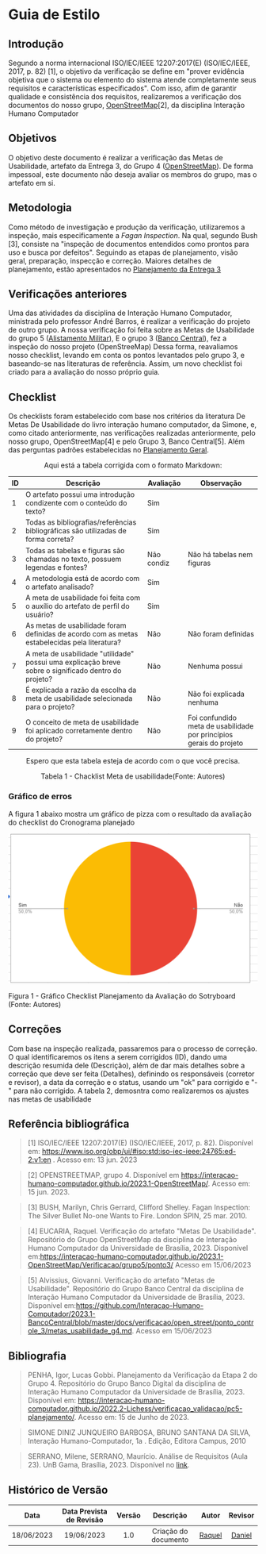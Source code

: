 # Guia de Estilo
## Introdução

Segundo a norma internacional ISO/IEC/IEEE 12207:2017(E) (ISO/IEC/IEEE, 2017, p. 82) [1], o objetivo da verificação se define em "prover evidência objetiva que o sistema ou elemento do sistema atende completamente seus requisitos e características especificados". Com isso, afim de garantir qualidade e consistência dos requisitos, realizaremos a verificação dos documentos do nosso grupo, [OpenStreetMap](https://interacao-humano-computador.github.io/2023.1-OpenStreetMap/)[2], da disciplina Interação Humano Computador

## Objetivos
O objetivo deste documento é realizar a verificação das Metas de Usabilidade, artefato da Entrega 3, do Grupo 4 ([OpenStreetMap](https://interacao-humano-computador.github.io/2023.1-OpenStreetMap/)). De forma impessoal, este documento não deseja avaliar os membros do grupo, mas o artefato em si.


## Metodologia
Como método de investigação e produção da verificação, utilizaremos a inspeção, mais especificamente a _Fagan Inspection_. Na qual, segundo Bush [3], consiste na "inspeção de documentos entendidos como prontos para uso e busca por defeitos". Seguindo as etapas de planejamento, visão geral, preparação, inspecção e correção. Maiores detalhes de planejamento, estão apresentados no [Planejamento da Entrega 3](./0planejamento.md)

<div id="artefatos"></div>

## Verificações anteriores
Uma das atividades da disciplina de Interação Humano Computador, ministrada pelo professor André Barros, é realizar a verificação do projeto de outro grupo. A nossa verificação foi feita sobre as Metas de Usabilidade do grupo 5 ([Alistamento Militar](https://interacao-humano-computador.github.io/2023.1-OpenStreetMap/Verificacao/grupo5/ponto3/)),  E o grupo 3 ([Banco Central](https://interacao-humano-computador.github.io/2023.1-BancoCentral/#/verificacao/ponto_controle_3/guia_estilo_g4)), fez a inspeção do nosso projeto (OpenStreeMap)
Dessa forma, reavaliamos nosso checklist, levando em conta os pontos levantados pelo grupo 3, e baseando-se nas literaturas de referência. Assim, um novo checklist foi criado para a avaliação do nosso próprio guia.


## Checklist
<!-- LIVRO BASE PARA CRIAÇÃO DAS PERGUNTAS -->
Os checklists foram estabelecido com base nos critérios da literatura De Metas De Usabilidade do livro  interação humano computador, da Simone, e, como citado anteriormente, nas verificações realizadas anteriormente, pelo nosso grupo, OpenStreetMap[4] e pelo Grupo 3, Banco Central[5]. Além das perguntas padrões estabelecidas no [Planejamento Geral](../0planejamento-geral.md).

<center>
<!-- ADICIONAR O CHECKLIST OU OS CHECKLISTS DA ENTREGA REFERENTE -->
Aqui está a tabela corrigida com o formato Markdown:

| ID | Descrição | Avaliação | Observação |
|----|-----------|-----------|------------|
| 1  | O artefato possui uma introdução condizente com o conteúdo do texto? | Sim | |
| 2  | Todas as bibliografias/referências bibliográficas são utilizadas de forma correta? |  Sim| |
| 3  | Todas as tabelas e figuras são chamadas no texto, possuem legendas e fontes? | Não condiz | Não há tabelas nem figuras|
| 4  | A metodologia está de acordo com o artefato analisado? | Sim | |
| 5  | A meta de usabilidade foi feita com o auxílio do artefato de perfil do usuário? | Sim | |
| 6  | As metas de usabilidade foram definidas de acordo com as metas estabelecidas pela literatura? | Não | Não foram definidas |
| 7  | A meta de usabilidade "utilidade" possui uma explicação breve sobre o significado dentro do projeto? | Não | Nenhuma possui |
| 8  | É explicada a razão da escolha da meta de usabilidade selecionada para o projeto? | Não | Não foi explicada nenhuma |
| 9  | O conceito de meta de usabilidade foi aplicado corretamente dentro do projeto? | Não | Foi confundido meta de usabilidade por princípios gerais do projeto |

Espero que esta tabela esteja de acordo com o que você precisa.


<p>Tabela 1 - Chacklist Meta de usabilidade(Fonte: Autores)</p>
</center>

### Gráfico de erros
A figura 1 abaixo mostra um gráfico de pizza com o resultado da avaliação do checklist do Cronograma planejado

<img src="../assets/img/MetasUsabilidade.PNG" ></img>
<p>Figura 1 - Gráfico Checklist Planejamento da Avaliação do Sotryboard (Fonte: Autores)</p>



## Correções
Com base na inspeção realizada, passaremos para o processo de correção. O qual identificaremos os itens a serem corrigidos (ID), dando uma descrição resumida dele (Descrição), além de dar mais detalhes sobre a correção que deve ser feita (Detalhes), definindo os responsáveis (corretor e revisor), a data da correção e o status, usando um "ok" para corrigido e "-" para não corrigido. A tabela 2, demosntra como realizaremos os ajustes nas metas de usabilidade



## Referência bibliográfica

> [1] ISO/IEC/IEEE 12207:2017(E) (ISO/IEC/IEEE, 2017, p. 82). Disponível em: https://www.iso.org/obp/ui/#iso:std:iso-iec-ieee:24765:ed-2:v1:en . Acesso em: 13 jun. 2023

> [2] OPENSTREETMAP, grupo 4. Disponível em https://interacao-humano-computador.github.io/2023.1-OpenStreetMap/. Acesso em: 15 jun. 2023.

> [3] BUSH, Marilyn, Chris Gerrard, Clifford Shelley. Fagan Inspection: The Silver Bullet No-one Wants to Fire. London SPIN, 25 mar. 2010.


> [4] EUCARIA, Raquel. Verificação do artefato "Metas De Usabilidade". Repositório do Grupo OpenStreetMap da disciplina de Interação Humano Computador da Universidade de Brasília, 2023. Disponível em:https://interacao-humano-computador.github.io/2023.1-OpenStreetMap/Verificacao/grupo5/ponto3/ Acesso em 15/06/2023

> [5] Alvissius, Giovanni. Verificação do artefato "Metas de Usabilidade". Repositório do Grupo Banco Central da disciplina de Interação Humano Computador da Universidade de Brasília, 2023. Disponível em:https://github.com/Interacao-Humano-Computador/2023.1-BancoCentral/blob/master/docs/verificacao/open_street/ponto_controle_3/metas_usabilidade_g4.md. Acesso em 15/06/2023


## Bibliografia

> PENHA, Igor, Lucas Gobbi. Planejamento da Verificação da Etapa 2 do Grupo 4. Repositório do Grupo Banco Digital da disciplina de Interação Humano Computador da Universidade de Brasília, 2023. Disponível em: <https://interacao-humano-computador.github.io/2022.2-Lichess/verificacao_validacao/pc5-planejamento/>. Acesso em: 15 de Junho de 2023.

>SIMONE DINIZ JUNQUEIRO BARBOSA, BRUNO SANTANA DA SILVA, Interação Humano-Computador, 1a
.
Edição, Editora Campus, 2010


> SERRANO, Milene, SERRANO, Maurício. Análise de Requisitos (Aula 23). UnB Gama, Brasília, 2023. Disponível no [link](../assets/referencias/Requisitos%20-%20Aula%20023.pdf).

## Histórico de Versão
|    Data    | Data Prevista de Revisão | Versão |      Descrição       |                                 Autor                                  |               Revisor               |
| :--------: | :----------------------: | :----: | :------------------: | :--------------------------------------------------------------------: | :---------------------------------: |
| 18/06/2023 |        19/06/2023        |  1.0   | Criação do documento |  [Raquel](https://github.com/raqueleucaria) | [Daniel](https://github.com/daniel-de-sousa)  |